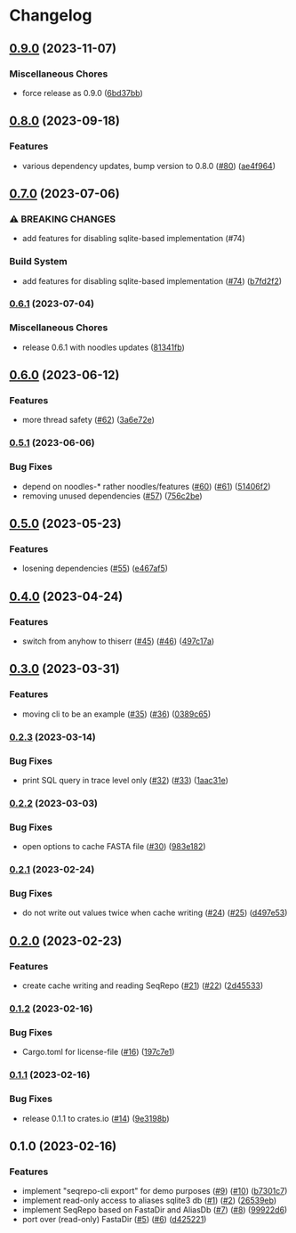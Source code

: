 # Changelog

## [0.9.0](https://www.github.com/varfish-org/seqrepo-rs/compare/v0.8.0...v0.9.0) (2023-11-07)


### Miscellaneous Chores

* force release as 0.9.0 ([6bd37bb](https://www.github.com/varfish-org/seqrepo-rs/commit/6bd37bb4d5e7c03e888f7513591af88288df5b80))

## [0.8.0](https://www.github.com/varfish-org/seqrepo-rs/compare/v0.7.0...v0.8.0) (2023-09-18)


### Features

* various dependency updates, bump version to 0.8.0 ([#80](https://www.github.com/varfish-org/seqrepo-rs/issues/80)) ([ae4f964](https://www.github.com/varfish-org/seqrepo-rs/commit/ae4f9642cd03fcd84c865fa12178bc05096db810))

## [0.7.0](https://www.github.com/varfish-org/seqrepo-rs/compare/v0.6.1...v0.7.0) (2023-07-06)


### ⚠ BREAKING CHANGES

* add features for disabling sqlite-based implementation (#74)

### Build System

* add features for disabling sqlite-based implementation ([#74](https://www.github.com/varfish-org/seqrepo-rs/issues/74)) ([b7fd2f2](https://www.github.com/varfish-org/seqrepo-rs/commit/b7fd2f29b7812836e0934d0bc9734268699843c3))

### [0.6.1](https://www.github.com/varfish-org/seqrepo-rs/compare/v0.6.0...v0.6.1) (2023-07-04)


### Miscellaneous Chores

* release 0.6.1 with noodles updates ([81341fb](https://www.github.com/varfish-org/seqrepo-rs/commit/81341fb45f2a3c97c70c1df553e3b57e67beb0a1))

## [0.6.0](https://www.github.com/varfish-org/seqrepo-rs/compare/v0.5.1...v0.6.0) (2023-06-12)


### Features

* more thread safety ([#62](https://www.github.com/varfish-org/seqrepo-rs/issues/62)) ([3a6e72e](https://www.github.com/varfish-org/seqrepo-rs/commit/3a6e72ea725cc42ceb6215a7dc615db742d1ce58))

### [0.5.1](https://www.github.com/varfish-org/seqrepo-rs/compare/v0.5.0...v0.5.1) (2023-06-06)


### Bug Fixes

* depend on noodles-* rather noodles/features ([#60](https://www.github.com/varfish-org/seqrepo-rs/issues/60)) ([#61](https://www.github.com/varfish-org/seqrepo-rs/issues/61)) ([51406f2](https://www.github.com/varfish-org/seqrepo-rs/commit/51406f2bfe1e6655a7e9eb390fea1feb9f27fb79))
* removing unused dependencies ([#57](https://www.github.com/varfish-org/seqrepo-rs/issues/57)) ([756c2be](https://www.github.com/varfish-org/seqrepo-rs/commit/756c2bec2430fd72f302740bd2308e451ef62f38))

## [0.5.0](https://www.github.com/varfish-org/seqrepo-rs/compare/v0.4.0...v0.5.0) (2023-05-23)


### Features

* losening dependencies ([#55](https://www.github.com/varfish-org/seqrepo-rs/issues/55)) ([e467af5](https://www.github.com/varfish-org/seqrepo-rs/commit/e467af5bb46f89004bdde791618bfaf017fa4eee))

## [0.4.0](https://www.github.com/varfish-org/seqrepo-rs/compare/v0.3.0...v0.4.0) (2023-04-24)


### Features

* switch from anyhow to thiserr ([#45](https://www.github.com/varfish-org/seqrepo-rs/issues/45)) ([#46](https://www.github.com/varfish-org/seqrepo-rs/issues/46)) ([497c17a](https://www.github.com/varfish-org/seqrepo-rs/commit/497c17ae308fc2c2e18b67e4adf7277dfd4e13f1))

## [0.3.0](https://www.github.com/varfish-org/seqrepo-rs/compare/v0.2.3...v0.3.0) (2023-03-31)


### Features

* moving cli to be an example ([#35](https://www.github.com/varfish-org/seqrepo-rs/issues/35)) ([#36](https://www.github.com/varfish-org/seqrepo-rs/issues/36)) ([0389c65](https://www.github.com/varfish-org/seqrepo-rs/commit/0389c65bdeede3eb9b4ba459a227b9f075408644))

### [0.2.3](https://www.github.com/varfish-org/seqrepo-rs/compare/v0.2.2...v0.2.3) (2023-03-14)


### Bug Fixes

* print SQL query in trace level only ([#32](https://www.github.com/varfish-org/seqrepo-rs/issues/32)) ([#33](https://www.github.com/varfish-org/seqrepo-rs/issues/33)) ([1aac31e](https://www.github.com/varfish-org/seqrepo-rs/commit/1aac31e30d86cf6d5d77ce75b2cfbaba28410044))

### [0.2.2](https://www.github.com/varfish-org/seqrepo-rs/compare/v0.2.1...v0.2.2) (2023-03-03)


### Bug Fixes

* open options to cache FASTA file ([#30](https://www.github.com/varfish-org/seqrepo-rs/issues/30)) ([983e182](https://www.github.com/varfish-org/seqrepo-rs/commit/983e182ec720e09b2e3abca13fe75dfe3b83aa79))

### [0.2.1](https://www.github.com/varfish-org/seqrepo-rs/compare/v0.2.0...v0.2.1) (2023-02-24)


### Bug Fixes

* do not write out values twice when cache writing ([#24](https://www.github.com/varfish-org/seqrepo-rs/issues/24)) ([#25](https://www.github.com/varfish-org/seqrepo-rs/issues/25)) ([d497e53](https://www.github.com/varfish-org/seqrepo-rs/commit/d497e53c19a3a1165fb11f53d0c4b6cd11da62b1))

## [0.2.0](https://www.github.com/varfish-org/seqrepo-rs/compare/v0.1.2...v0.2.0) (2023-02-23)


### Features

* create cache writing and reading SeqRepo ([#21](https://www.github.com/varfish-org/seqrepo-rs/issues/21)) ([#22](https://www.github.com/varfish-org/seqrepo-rs/issues/22)) ([2d45533](https://www.github.com/varfish-org/seqrepo-rs/commit/2d45533831183867b16ccbd934c7c953f418270a))

### [0.1.2](https://www.github.com/varfish-org/seqrepo-rs/compare/v0.1.1...v0.1.2) (2023-02-16)


### Bug Fixes

* Cargo.toml for license-file ([#16](https://www.github.com/varfish-org/seqrepo-rs/issues/16)) ([197c7e1](https://www.github.com/varfish-org/seqrepo-rs/commit/197c7e1c48fd14d98fb73c9f796ff575b485441d))

### [0.1.1](https://www.github.com/varfish-org/seqrepo-rs/compare/v0.1.0...v0.1.1) (2023-02-16)


### Bug Fixes

* release 0.1.1 to crates.io ([#14](https://www.github.com/varfish-org/seqrepo-rs/issues/14)) ([9e3198b](https://www.github.com/varfish-org/seqrepo-rs/commit/9e3198b55f47820d37b34d5560e1b5f6107badf9))

## 0.1.0 (2023-02-16)


### Features

* implement "seqrepo-cli export" for demo purposes ([#9](https://www.github.com/varfish-org/seqrepo-rs/issues/9)) ([#10](https://www.github.com/varfish-org/seqrepo-rs/issues/10)) ([b7301c7](https://www.github.com/varfish-org/seqrepo-rs/commit/b7301c7bbb9ec1bd9b8a6b6d02b07a7e5b71820a))
* implement read-only access to aliases sqlite3 db ([#1](https://www.github.com/varfish-org/seqrepo-rs/issues/1)) ([#2](https://www.github.com/varfish-org/seqrepo-rs/issues/2)) ([26539eb](https://www.github.com/varfish-org/seqrepo-rs/commit/26539ebfcd92f3465fc5e56e9011941c947c0514))
* implement SeqRepo based on FastaDir and AliasDb ([#7](https://www.github.com/varfish-org/seqrepo-rs/issues/7)) ([#8](https://www.github.com/varfish-org/seqrepo-rs/issues/8)) ([99922d6](https://www.github.com/varfish-org/seqrepo-rs/commit/99922d6cd8c1dca711f7268de598e78417990829))
* port over (read-only) FastaDir ([#5](https://www.github.com/varfish-org/seqrepo-rs/issues/5)) ([#6](https://www.github.com/varfish-org/seqrepo-rs/issues/6)) ([d425221](https://www.github.com/varfish-org/seqrepo-rs/commit/d42522183f2395c219ab75f24673a1b14436ff47))
